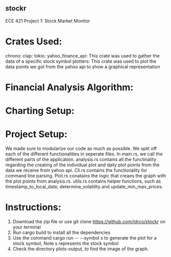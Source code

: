 ## stockr

ECE 421 Project 1: Stock Market Monitor

# Crates Used:

chrono:
clap:
tokio:
yahoo_finance_api: This crate was used to gather the data of a specific stock symbol
plotters: This crate was used to plot the data points we got from the yahoo api to show a graphical representation

# Financial Analysis Algorithm:

# Charting Setup:

# Project Setup:

We made sure to modularize our code as much as possible. We split off each of the different functionalities in seperate files. In main.rs, we call the different parts of the application. analysis.rs contains all the functinality regarding the creating of the individual plot and daily plot points from the data we receive from yahoo api. Cli.rs contains the functionality for command line parsing. Plot.rs conatains the logic that creaes the graph with the plot points from analysis.rs. utils.rs contains helper functions, such as timestamp_to_local_date, determine_volatility and update_min_max_prices.

# Instructions:

1. Download the zip file or use git clone https://github.com/jdrco/stockr on your terminal
2. Run cargo build to install all the dependencies
3. Use the command cargo run -- --symbol s to generate the plot for a stock symbol, Note s represents the stock symbol
4. Check the directory plots-output, to find the image of the graph.
